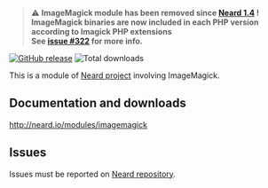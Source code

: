 > ⚠️ **ImageMagick module has been removed since [Neard 1.4](http://neard.io/release/1.4) !**<br />
> **ImageMagick binaries are now included in each PHP version according to Imagick PHP extensions**<br />
> **See [issue #322](https://github.com/neard/neard/issues/322) for more info.**

[![GitHub release](https://img.shields.io/github/release/neard/module-imagemagick.svg?style=flat-square)](https://github.com/neard/module-imagemagick/releases/latest)
![Total downloads](https://img.shields.io/github/downloads/neard/module-imagemagick/total.svg?style=flat-square)

This is a module of [Neard project](https://github.com/neard/neard) involving ImageMagick.

## Documentation and downloads

http://neard.io/modules/imagemagick

## Issues

Issues must be reported on [Neard repository](https://github.com/neard/neard/issues).
